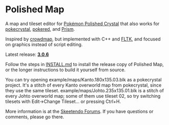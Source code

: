# Polished Map

A map and tileset editor for [Pokémon Polished Crystal](https://github.com/roukaour/polishedcrystal) that also works for [pokecrystal](https://github.com/pret/pokecrystal), [pokered](https://github.com/pret/pokered), and [Prism](https://www.reddit.com/r/PokemonPrism/).

Inspired by [crowdmap](https://github.com/yenatch/crowdmap), but implemented with C++ and [FLTK](http://www.fltk.org/), and focused on graphics instead of script editing.

Latest release: [**3.0.6**](https://github.com/roukaour/polished-map/releases/tag/v3.0.6)

Follow the steps in [INSTALL.md](INSTALL.md) to install the release copy of Polished Map, or the longer instructions to build it yourself from source.

You can try opening example/maps/Kanto.180x135.03.blk as a pokecrystal project. It's a stitch of every Kanto overworld map from pokecrystal, since they use the same tileset. example/maps/Johto.235x135.01.blk is a stitch of every Johto overworld map; some of them use tileset 02, so try switching tilesets with Edit→Change Tileset… or pressing Ctrl+H.

More information is at the [Skeetendo Forums](https://hax.iimarckus.org/topic/7222/). If you have questions or comments, please go there.
